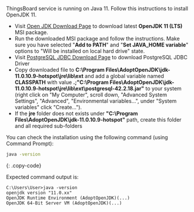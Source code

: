 ThingsBoard service is running on Java 11. Follow this instructions to install OpenJDK 11.

 * Visit [Open JDK Download Page](https://adoptopenjdk.net/index.html) to download latest **OpenJDK 11 (LTS)** MSI package.
 * Run the downloaded MSI package and follow the instructions. 
 Make sure you have selected "**Add to PATH**" and "**Set JAVA_HOME variable**" options to "Will be installed on local hard drive" state.
 * Visit [PostgreSQL JDBC Download Page](https://jdbc.postgresql.org/download/) to download PostgreSQL JDBC Driver
 * Copy downloaded file to **C:\Program Files\AdoptOpenJDK\jdk-11.0.10.9-hotspot\jre\lib\ext** and add a global variable named **CLASSPATH** with value **.;"C:\Program Files\AdoptOpenJDK\jdk-11.0.10.9-hotspot\jre\lib\ext\postgresql-42.2.18.jar"** to your system (right click on "My Computer", scroll down, "Advanced System Settings", "Advanced", "Environmental variables...", under "System variables" click "Create...").
 * If the **jre** folder does not exists under **"C:\Program Files\AdoptOpenJDK\jdk-11.0.10.9-hotspot"** path, create this folder and all required sub-folders


You can check the installation using the following command (using Command Prompt):

```bash
java -version
```
{: .copy-code}

Expected command output is:

```text
C:\Users\User>java -version
openjdk version "11.0.xx"
OpenJDK Runtime Environment (AdoptOpenJDK)(...)
OpenJDK 64-Bit Server VM (AdoptOpenJDK)(...)
```
